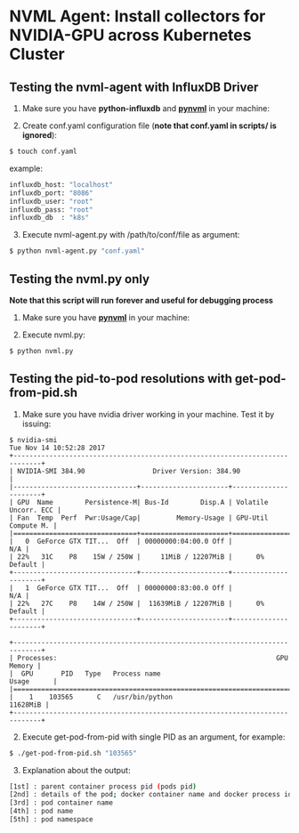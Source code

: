 # NVML Agent: Install collectors for NVIDIA-GPU across Kubernetes Cluster

## Testing the nvml-agent with InfluxDB Driver

1. Make sure you have **python-influxdb** and **[pynvml](https://pypi.python.org/pypi/nvidia-ml-py/7.352.0)** in your machine:

2. Create conf.yaml configuration file (**note that conf.yaml in scripts/ is ignored**):
  ```bash
  $ touch conf.yaml
  ```
  example:
  ```bash
  influxdb_host: "localhost"
  influxdb_port: "8086"
  influxdb_user: "root"
  influxdb_pass: "root"
  influxdb_db  : "k8s"
  ```

3. Execute nvml-agent.py with /path/to/conf/file as argument:
  ```bash
  $ python nvml-agent.py "conf.yaml"
  ```

## Testing the nvml.py only
**Note that this script will run forever and useful for debugging process**

1. Make sure you have **[pynvml](https://pypi.python.org/pypi/nvidia-ml-py/7.352.0)** in your machine:

2. Execute nvml.py:
  ```bash
  $ python nvml.py
  ```

## Testing the pid-to-pod resolutions with get-pod-from-pid.sh

1. Make sure you have nvidia driver working in your machine. Test it by issuing:
  ```
  $ nvidia-smi
  Tue Nov 14 10:52:28 2017
+-----------------------------------------------------------------------------+
| NVIDIA-SMI 384.90                 Driver Version: 384.90                    |
|-------------------------------+----------------------+----------------------+
| GPU  Name        Persistence-M| Bus-Id        Disp.A | Volatile Uncorr. ECC |
| Fan  Temp  Perf  Pwr:Usage/Cap|         Memory-Usage | GPU-Util  Compute M. |
|===============================+======================+======================|
|   0  GeForce GTX TIT...  Off  | 00000000:04:00.0 Off |                  N/A |
| 22%   31C    P8    15W / 250W |     11MiB / 12207MiB |      0%      Default |
+-------------------------------+----------------------+----------------------+
|   1  GeForce GTX TIT...  Off  | 00000000:83:00.0 Off |                  N/A |
| 22%   27C    P8    14W / 250W |  11639MiB / 12207MiB |      0%      Default |
+-------------------------------+----------------------+----------------------+

+-----------------------------------------------------------------------------+
| Processes:                                                       GPU Memory |
|  GPU       PID   Type   Process name                             Usage      |
|=============================================================================|
|    1    103565      C   /usr/bin/python                            11628MiB |
+-----------------------------------------------------------------------------+
  ```

2. Execute get-pod-from-pid with single PID as an argument, for example:
  ```bash
  $ ./get-pod-from-pid.sh "103565"
  ```

3. Explanation about the output:
  ```bash
  [1st] : parent container process pid (pods pid)
  [2nd] : details of the pod; docker container name and docker process id
  [3rd] : pod container name
  [4th] : pod name  
  [5th] : pod namespace
  ```
